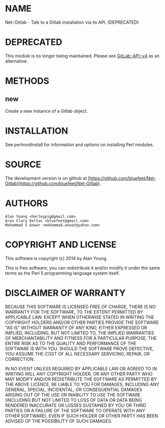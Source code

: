 # NAME

Net::Gitlab - Talk to a Gitlab installation via its API. (DEPRECATED)

# DEPRECATED

This module is no longer being maintained.
Please see [GitLab::API::v4](https://metacpan.org/pod/GitLab::API::v4) as an alternative.

# METHODS

## new

Create a new instance of a Gitlab object.

# INSTALLATION

See perlmodinstall for information and options on installing Perl modules.

# SOURCE

The development version is on github at [https://github.com/bluefeet/Net-Gitlab](https://github.com/bluefeet/Net-Gitlab).

# AUTHORS

    Alan Young <harleypig@gmail.com>
    Aran Clary Deltac <bluefeet@gmail.com>
    Mohammad S Anwar <mohammad.anwar@yahoo.com>

# COPYRIGHT AND LICENSE

This software is copyright (c) 2014 by Alan Young.

This is free software; you can redistribute it and/or modify it under
the same terms as the Perl 5 programming language system itself.

# DISCLAIMER OF WARRANTY

BECAUSE THIS SOFTWARE IS LICENSED FREE OF CHARGE, THERE IS NO WARRANTY
FOR THE SOFTWARE, TO THE EXTENT PERMITTED BY APPLICABLE LAW. EXCEPT
WHEN OTHERWISE STATED IN WRITING THE COPYRIGHT HOLDERS AND/OR OTHER
PARTIES PROVIDE THE SOFTWARE "AS IS" WITHOUT WARRANTY OF ANY KIND,
EITHER EXPRESSED OR IMPLIED, INCLUDING, BUT NOT LIMITED TO, THE
IMPLIED WARRANTIES OF MERCHANTABILITY AND FITNESS FOR A PARTICULAR
PURPOSE. THE ENTIRE RISK AS TO THE QUALITY AND PERFORMANCE OF THE
SOFTWARE IS WITH YOU. SHOULD THE SOFTWARE PROVE DEFECTIVE, YOU ASSUME
THE COST OF ALL NECESSARY SERVICING, REPAIR, OR CORRECTION.

IN NO EVENT UNLESS REQUIRED BY APPLICABLE LAW OR AGREED TO IN WRITING
WILL ANY COPYRIGHT HOLDER, OR ANY OTHER PARTY WHO MAY MODIFY AND/OR
REDISTRIBUTE THE SOFTWARE AS PERMITTED BY THE ABOVE LICENCE, BE LIABLE
TO YOU FOR DAMAGES, INCLUDING ANY GENERAL, SPECIAL, INCIDENTAL, OR
CONSEQUENTIAL DAMAGES ARISING OUT OF THE USE OR INABILITY TO USE THE
SOFTWARE (INCLUDING BUT NOT LIMITED TO LOSS OF DATA OR DATA BEING
RENDERED INACCURATE OR LOSSES SUSTAINED BY YOU OR THIRD PARTIES OR A
FAILURE OF THE SOFTWARE TO OPERATE WITH ANY OTHER SOFTWARE), EVEN IF
SUCH HOLDER OR OTHER PARTY HAS BEEN ADVISED OF THE POSSIBILITY OF SUCH
DAMAGES.
